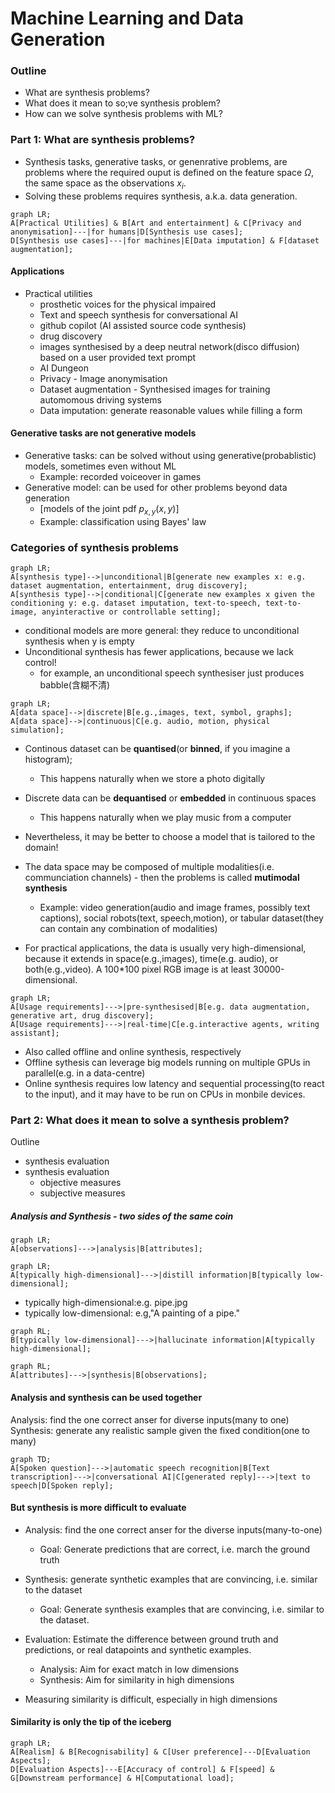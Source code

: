 # Machine Learning and Data Generation

### Outline
- What are synthesis problems?
- What does it mean to so;ve synthesis problem?
- How can we solve synthesis problems with ML?


### Part 1: What are synthesis problems?
- Synthesis tasks, generative tasks, or genenrative problems, are problems where the required ouput is defined on the feature space $\Omega$, the same space as the observations $x_i$.
- Solving these problems requires synthesis, a.k.a. data generation. 

```mermaid
graph LR;
A[Practical Utilities] & B[Art and entertainment] & C[Privacy and anonymisation]---|for humans|D[Synthesis use cases];
D[Synthesis use cases]---|for machines|E[Data imputation] & F[dataset augmentation];
```

#### Applications
- Practical utilities
    - prosthetic voices for the physical impaired
    - Text and speech synthesis for conversational AI
    - github copilot (AI assisted source code synthesis)
    - drug discovery
    - images synthesised by a deep neutral network(disco diffusion) based on a user provided text prompt
    - AI Dungeon
    - Privacy - Image anonymisation
    - Dataset augmentation - Synthesised images for training automomous driving systems
    - Data imputation: generate reasonable values while filling a form

#### Generative tasks are not generative models
- Generative tasks: can be solved without using generative(probablistic) models, sometimes even without ML
    - Example: recorded voiceover in games
- Generative model: can be used for other problems beyond data generation 
    - [models of the joint pdf $p_{x,y}(x,y)$]
    - Example: classification using Bayes' law

### Categories of synthesis problems
```mermaid
graph LR;
A[synthesis type]-->|unconditional|B[generate new examples x: e.g. dataset augmentation, entertainment, drug discovery];
A[synthesis type]-->|conditional|C[generate new examples x given the conditioning y: e.g. dataset imputation, text-to-speech, text-to-image, anyinteractive or controllable setting];
```
- conditional models are more general: they reduce to unconditional synthesis when y is empty
- Unconditional synthesis has fewer applications, because we lack control!
    - for example, an unconditional speech synthesiser just produces babble(含糊不清)

```mermaid
graph LR;
A[data space]-->|discrete|B[e.g.,images, text, symbol, graphs];
A[data space]-->|continuous|C[e.g. audio, motion, physical simulation];
```

- Continous dataset can be **quantised**(or **binned**, if you imagine a histogram);
    - This happens naturally when we store a photo digitally
- Discrete data can be **dequantised** or **embedded** in continuous spaces
    - This happens naturally when we play music from a computer

- Nevertheless, it may be better to choose a model that is tailored to the domain!

- The data space may be composed of multiple modalities(i.e. communciation channels) - then the problems is called **mutimodal synthesis**
    - Example: video generation(audio and image frames, possibly text captions), social robots(text, speech,motion), or tabular dataset(they can contain any combination of modalities)

- For practical applications, the data is usually very high-dimensional, because it extends in space(e.g.,images), time(e.g. audio), or both(e.g.,video). A 100*100 pixel RGB image is at least 30000-dimensional.

```mermaid
graph LR;
A[Usage requirements]--->|pre-synthesised|B[e.g. data augmentation, generative art, drug discovery];
A[Usage requirements]--->|real-time|C[e.g.interactive agents, writing assistant];
```

- Also called offline and online synthesis, respectively
- Offline sythesis can leverage big models running on multiple GPUs in parallel(e.g. in a data-centre)
- Online synthesis requires low latency and sequential processing(to react to the input), and it may have to be run on CPUs in monbile devices. 

### Part 2: What does it mean to solve a synthesis problem?
Outline
- synthesis evaluation
- synthesis evaluation
    - objective measures
    - subjective measures

##### Analysis and Synthesis - two sides of the same coin


```mermaid
graph LR;
A[observations]--->|analysis|B[attributes];
```

```mermaid
graph LR;
A[typically high-dimensional]--->|distill information|B[typically low-dimensional];
```
- typically high-dimensional:e.g. pipe.jpg
- typically low-dimensional: e.g,"A painting of a pipe."

```mermaid
graph RL;
B[typically low-dimensional]--->|hallucinate information|A[typically high-dimensional];
```
```mermaid
graph RL;
A[attributes]--->|synthesis|B[observations];
```

#### Analysis and synthesis can be used together
Analysis: find the one correct anser for diverse inputs(many to one)
Synthesis: generate any realistic sample given the fixed condition(one to many)

```mermaid
graph TD;
A[Spoken question]--->|automatic speech recognition|B[Text transcription]--->|conversational AI|C[generated reply]--->|text to speech|D[Spoken reply];
```

#### But synthesis is more difficult to evaluate

- Analysis: find the one correct anser for the diverse inputs(many-to-one)
    - Goal: Generate predictions that are correct, i.e. march the ground truth
- Synthesis: generate synthetic examples that are convincing, i.e. similar to the dataset
    - Goal: Generate synthesis examples that are convincing, i.e. similar to the dataset.

- Evaluation: Estimate the difference between ground truth and predictions, or real datapoints and synthetic examples.
    - Analysis: Aim for exact match in low dimensions
    - Synthesis: Aim for similarity in high dimensions
- Measuring similarity is difficult, especially in high dimensions

#### Similarity is only the tip of the iceberg
```mermaid
graph LR;
A[Realism] & B[Recognisability] & C[User preference]---D[Evaluation Aspects];
D[Evaluation Aspects]---E[Accuracy of control] & F[speed] & G[Downstream performance] & H[Computational load];
```